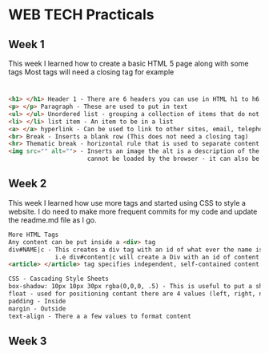 # WEB TECH Practicals

## Week 1

This week I learned how to create a basic HTML 5 page along with some tags
Most tags will need a closing tag for example <h1> </h1>

```html
<h1> </h1> Header 1 - There are 6 headers you can use in HTML h1 to h6
<p> </p> Paragraph - These are used to put in text
<ul> </ul> Unordered list - grouping a collection of items that do not have a numerical ordering (Bullet Points)
<li> </li> list item - An item to be in a list
<a> </a> hyperlink - Can be used to link to other sites, email, telephone numbers ect
<br> Break - Inserts a blank row (This does not need a closing tag)
<hr> Thematic break - horizontal rule that is used to separate content (Inserts a line in the page)
<img src="" alt=""> - Inserts an image the alt is a description of the image (This will be displayed if the image 
                      cannot be loaded by the browser - it can also be used to read out what the image is)
```

## Week 2

This week I learned how use more tags and started using CSS to style a website.
I do need to make more frequent commits for my code and update the readme.md file as I go.

```html
More HTML Tags
Any content can be put inside a <div> tag
div#NAME|c - This creates a div tag with an id of what ever the name is and with creates a closing comment with the name 
             i.e div#content|c will create a Div with an id of content and a closing comment of content (The |c creates the closing comment)
<article> </article> tag specifies independent, self-contained content. This is like a Div and any content can be put inside

CSS - Cascading Style Sheets
box-shadow: 10px 10px 30px rgba(0,0,0, .5) - This is useful to put a shoadow around content. The px can change depending on size, the colour can also be changed
float - used for positioning contant there are 4 values (left, right, none and inherit
padding - Inside
margin - Outside
text-align - There a a few values to format content
```
## Week 3


```html

```
